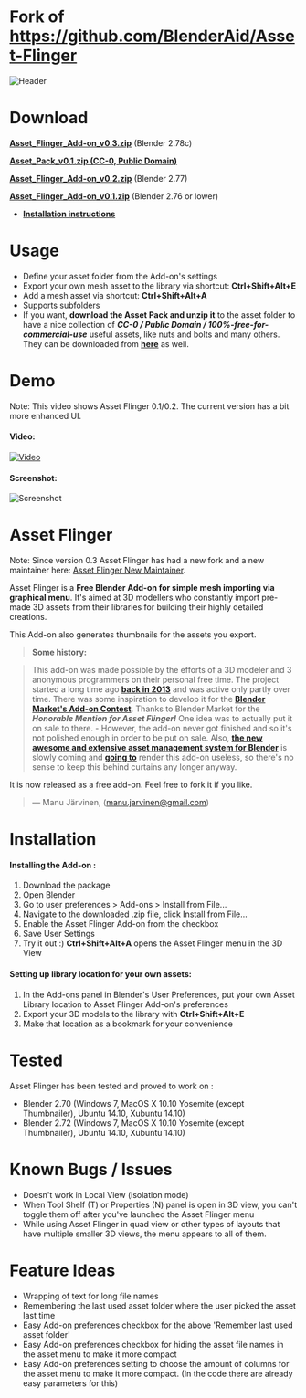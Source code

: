 # Fork of https://github.com/BlenderAid/Asset-Flinger

![Header](http://i.imgur.com/gp3BdlI.jpg)

# Download

**[Asset_Flinger_Add-on_v0.3.zip](https://github.com/black-h0bB1T/Asset-Flinger/blob/master/releases/Asset_Flinger_Add-on_v0.3.zip?raw=true)** (Blender 2.78c)

**[Asset_Pack_v0.1.zip (CC-0, Public Domain)](http://files.manujarvinen.com/asset_pack_v0.1.zip)**

**[Asset_Flinger_Add-on_v0.2.zip](http://files.manujarvinen.com/Asset_Flinger/Asset_Flinger_Add-on_v0.2.zip)** (Blender 2.77)

**[Asset_Flinger_Add-on_v0.1.zip](http://files.manujarvinen.com/Asset_Flinger/Asset_Flinger_Add-on_v0.1.zip)** (Blender 2.76 or lower)

- **[Installation instructions](https://github.com/BlenderAid/Asset-Flinger#installation)**

# Usage

* Define your asset folder from the Add-on's settings
* Export your own mesh asset to the library via shortcut: **Ctrl+Shift+Alt+E**
* Add a mesh asset via shortcut: **Ctrl+Shift+Alt+A**
* Supports subfolders
* If you want, **download the Asset Pack and unzip it** to the asset folder to have a nice collection of ***CC-0 / Public Domain / 100%-free-for-commercial-use*** useful assets, like nuts and bolts and many others. They can be downloaded from **[here](http://blenderaid.com/asset_library)** as well.

# Demo

Note: This video shows Asset Flinger 0.1/0.2. The current version has a bit more enhanced UI.

#### Video:
<a href="http://youtu.be/qYYoSTjIOTY" target="_blank">![Video](http://i.imgur.com/BwRkfsY.jpg)</a>
#### Screenshot:
![Screenshot](http://i.imgur.com/sjnjRNl.jpg)

# Asset Flinger

Note: Since version 0.3 Asset Flinger has had a new fork and a new maintainer here: [Asset Flinger New Maintainer](https://github.com/black-h0bB1T/Asset-Flinger).

Asset Flinger is a **Free Blender Add-on for simple mesh importing via graphical menu**.
It's aimed at 3D modellers who constantly import pre-made 3D assets from their libraries for building their highly detailed creations.

This Add-on also generates thumbnails for the assets you export.

> **Some history:**

> This add-on was made possible by the efforts of a 3D modeler and 3 anonymous programmers on their personal free time. The project started a long time ago **[back in 2013](http://blenderartists.org/forum/showthread.php?293731-OBJ-Asset-Library-Addon)** and was active only partly over time. There was some inspiration to develop it for the **[Blender Market's Add-on Contest](http://community.cgcookie.com/t/blender-add-on-contest-winners-announced/392)**. Thanks to Blender Market for the ***Honorable Mention for Asset Flinger!*** One idea was to actually put it on sale to there. - However, the add-on never got finished and so it's not polished enough in order to be put on sale. Also, **[the new awesome and extensive asset management system for Blender](https://mont29.wordpress.com/2015/01/14/assets-filebrowser-preliminary-work-experimental-build-i/)** is slowly coming and **[going to](http://wiki.blender.org/index.php/User:Brita/Proposals/UIPreviews)** render this add-on useless, so there's no sense to keep this behind curtains any longer anyway.

It is now released as a free add-on. Feel free to fork it if you like. 

> — Manu Järvinen, ([manu.jarvinen@gmail.com](mailto:manu.jarvinen@gmail.com))

# Installation
#### Installing the Add-on :
1. Download the package
2. Open Blender
3. Go to user preferences > Add-ons > Install from File...
4. Navigate to the downloaded .zip file, click Install from File...
5. Enable the Asset Flinger Add-on from the checkbox
6. Save User Settings
7. Try it out :) **Ctrl+Shift+Alt+A** opens the Asset Flinger menu in the 3D View

#### Setting up library location for your own assets:
1. In the Add-ons panel in Blender's User Preferences, put your own Asset Library location to Asset Flinger Add-on's preferences
2. Export your 3D models to the library with **Ctrl+Shift+Alt+E**
3. Make that location as a bookmark for your convenience

# Tested
Asset Flinger has been tested and proved to work on :
* Blender 2.70 (Windows 7, MacOS X 10.10 Yosemite (except Thumbnailer), Ubuntu 14.10, Xubuntu 14.10)
* Blender 2.72 (Windows 7, MacOS X 10.10 Yosemite (except Thumbnailer), Ubuntu 14.10, Xubuntu 14.10)

# Known Bugs / Issues
* Doesn't work in Local View (isolation mode)
* When Tool Shelf (T) or Properties (N) panel is open in 3D view, you can't toggle them off after you've launched the Asset Flinger menu
* While using Asset Flinger in quad view or other types of layouts that have multiple smaller 3D views, the menu appears to all of them.

# Feature Ideas

* Wrapping of text for long file names
* Remembering the last used asset folder where the user picked the asset last time
* Easy Add-on preferences checkbox for the above 'Remember last used asset folder'
* Easy Add-on preferences checkbox for hiding the asset file names in the asset menu to make it more compact
* Easy Add-on preferences setting to choose the amount of columns for the asset menu to make it more compact. (In the code there are already easy parameters for this)



